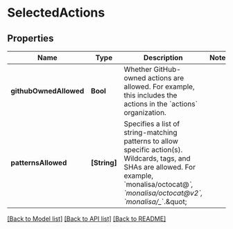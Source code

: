 # SelectedActions

## Properties
Name | Type | Description | Notes
------------ | ------------- | ------------- | -------------
**githubOwnedAllowed** | **Bool** | Whether GitHub-owned actions are allowed. For example, this includes the actions in the &#x60;actions&#x60; organization. | 
**patternsAllowed** | **[String]** | Specifies a list of string-matching patterns to allow specific action(s). Wildcards, tags, and SHAs are allowed. For example, &#x60;monalisa/octocat@*&#x60;, &#x60;monalisa/octocat@v2&#x60;, &#x60;monalisa/_*&#x60;.\&quot; | 

[[Back to Model list]](../README.md#documentation-for-models) [[Back to API list]](../README.md#documentation-for-api-endpoints) [[Back to README]](../README.md)


